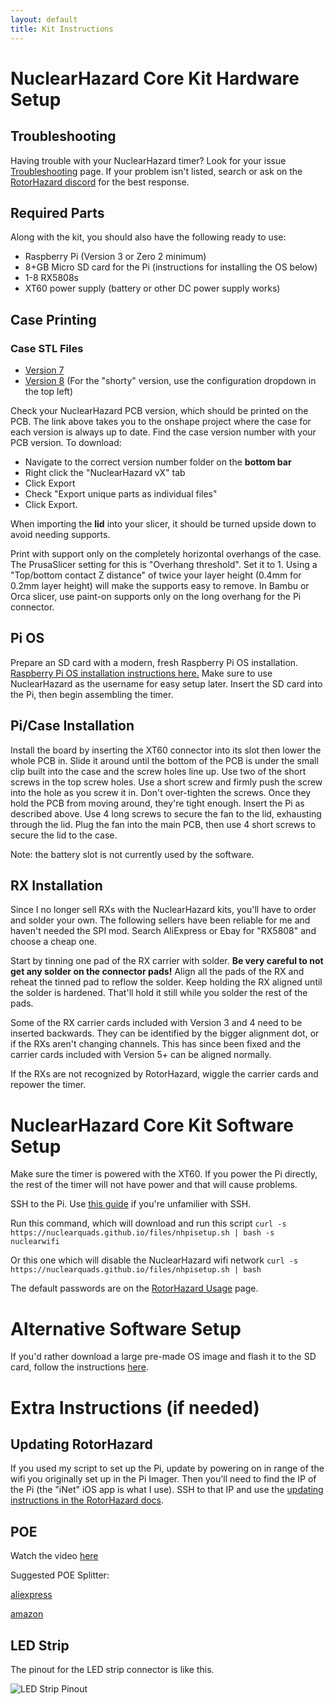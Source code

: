 ```yaml
---
layout: default
title: Kit Instructions
---
```


# NuclearHazard Core Kit Hardware Setup

## Troubleshooting
Having trouble with your NuclearHazard timer? Look for your issue [Troubleshooting](../troubleshooting/troubleshooting) page. If your problem isn't listed, search or ask on the <a href="https://discord.gg/ANKd2pzBKH" target="_blank">RotorHazard discord</a> for the best response.

## Required Parts

Along with the kit, you should also have the following ready to use:
- Raspberry Pi (Version 3 or Zero 2 minimum)
- 8+GB Micro SD card for the Pi (instructions for installing the OS below)
- 1-8 RX5808s
- XT60 power supply (battery or other DC power supply works)

## Case Printing

### Case STL Files
- <a href="https://cad.onshape.com/documents/c21f8ac03c166bed0d6faeab/w/4bf3b280307091cb20025cb6/e/8e522757019b78bf199024ba" target="_blank">Version 7</a>
- <a href="https://cad.onshape.com/documents/c21f8ac03c166bed0d6faeab/w/4bf3b280307091cb20025cb6/e/5fcbd1b7334123f6e5ad0816" target="_blank">Version 8</a> (For the "shorty" version, use the configuration dropdown in the top left)

Check your NuclearHazard PCB version, which should be printed on the PCB. The link above takes you to the onshape project where the case for each version is always up to date. Find the case version number with your PCB version. To download:
- Navigate to the correct version number folder on the **bottom bar**
- Right click the "NuclearHazard vX" tab
- Click Export
- Check "Export unique parts as individual files"
- Click Export.

When importing the **lid** into your slicer, it should be turned upside down to avoid needing supports.

Print with support only on the completely horizontal overhangs of the case. The PrusaSlicer setting for this is "Overhang threshold". Set it to 1. Using a "Top/bottom contact Z distance" of twice your layer height (0.4mm for 0.2mm layer height) will make the supports easy to remove. In Bambu or Orca slicer, use paint-on supports only on the long overhang for the Pi connector.

## Pi OS

Prepare an SD card with a modern, fresh Raspberry Pi OS installation. [Raspberry Pi OS installation instructions here.](../instructions/piosinstallation) Make sure to use NuclearHazard as the username for easy setup later. Insert the SD card into the Pi, then begin assembling the timer.

## Pi/Case Installation

Install the board by inserting the XT60 connector into its slot then lower the whole PCB in. Slide it around until the bottom of the PCB is under the small clip built into the case and the screw holes line up. Use two of the short screws in the top screw holes. Use a short screw and firmly push the screw into the hole as you screw it in. Don't over-tighten the screws. Once they hold the PCB from moving around, they're tight enough. Insert the Pi as described above. Use 4 long screws to secure the fan to the lid, exhausting through the lid. Plug the fan into the main PCB, then use 4 short screws to secure the lid to the case.

Note: the battery slot is not currently used by the software.

## RX Installation

Since I no longer sell RXs with the NuclearHazard kits, you'll have to order and solder your own. The following sellers have been reliable for me and haven't needed the SPI mod. Search AliExpress or Ebay for "RX5808" and choose a cheap one.

Start by tinning one pad of the RX carrier with solder. **Be very careful to not get any solder on the connector pads!** Align all the pads of the RX and reheat the tinned pad to reflow the solder. Keep holding the RX aligned until the solder is hardened. That'll hold it still while you solder the rest of the pads.

Some of the RX carrier cards included with Version 3 and 4 need to be inserted backwards. They can be identified by the bigger alignment dot, or if the RXs aren't changing channels. This has since been fixed and the carrier cards included with Version 5+ can be aligned normally.

If the RXs are not recognized by RotorHazard, wiggle the carrier cards and repower the timer.

# NuclearHazard Core Kit Software Setup

Make sure the timer is powered with the XT60. If you power the Pi directly, the rest of the timer will not have power and that will cause problems.

SSH to the Pi. Use [this guide](ssh) if you're unfamilier with SSH.

Run this command, which will download and run this script
```curl -s https://nuclearquads.github.io/files/nhpisetup.sh | bash -s nuclearwifi```

Or this one which will disable the NuclearHazard wifi network
```curl -s https://nuclearquads.github.io/files/nhpisetup.sh | bash```

The default passwords are on the [RotorHazard Usage](../rhusage/rhusage) page.

# Alternative Software Setup

If you'd rather download a large pre-made OS image and flash it to the SD card, follow the instructions [here](../troubleshooting/flash).

# Extra Instructions (if needed)

## Updating RotorHazard

If you used my script to set up the Pi, update by powering on in range of the wifi you originally set up in the Pi Imager. Then you'll need to find the IP of the Pi (the "iNet" iOS app is what I use). SSH to that IP and use the <a href="https://github.com/RotorHazard/RotorHazard/blob/main/doc/Software%20Setup.md#updating-an-existing-installation" target="_blank">updating instructions in the RotorHazard docs</a>.

## POE

Watch the video <a href="https://www.youtube.com/watch?v=APZOm1ioYCY" target="_blank">here</a>

Suggested POE Splitter:

<a href="https://www.aliexpress.us/item/3256804960597428.html" target="_blank">aliexpress</a>

<a href="https://www.amazon.com/Splitter-Compliant-Surveillance-5-5x2-1mm-PS5712TG/dp/B08HS4NT13/" target="_blank">amazon</a>

## LED Strip

The pinout for the LED strip connector is like this.

![LED Strip Pinout](../images/led.jpg)
